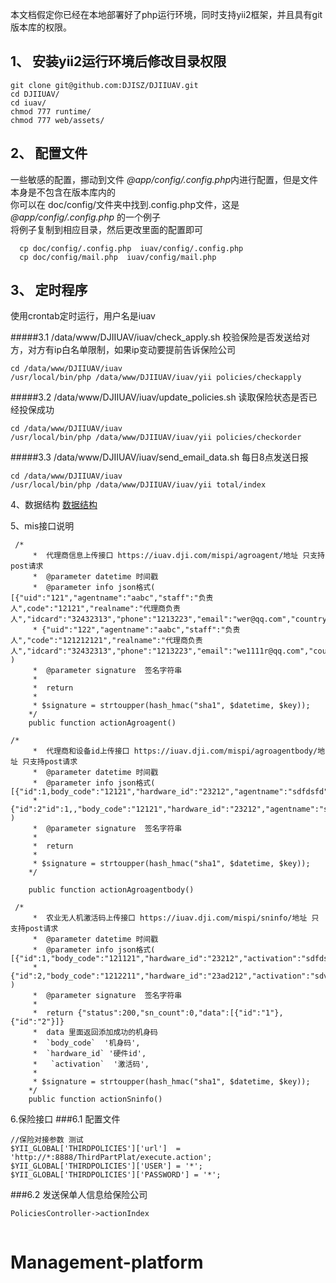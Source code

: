 本文档假定你已经在本地部署好了php运行环境，同时支持yii2框架，并且具有git版本库的权限。

1、 安装yii2运行环境后修改目录权限
---
```
git clone git@github.com:DJISZ/DJIIUAV.git
cd DJIIUAV/
cd iuav/
chmod 777 runtime/
chmod 777 web/assets/
```
2、 配置文件   
---
一些敏感的配置，挪动到文件 *@app/config/.config.php*内进行配置，但是文件本身是不包含在版本库内的    
你可以在 doc/config/文件夹中找到.config.php文件，这是 *@app/config/.config.php* 的一个例子    
将例子复制到相应目录，然后更改里面的配置即可    
```
  cp doc/config/.config.php  iuav/config/.config.php
  cp doc/config/mail.php  iuav/config/mail.php 
```

3、 定时程序   
---
使用crontab定时运行，用户名是iuav

#####3.1 /data/www/DJIIUAV/iuav/check_apply.sh  校验保险是否发送给对方，对方有ip白名单限制，如果ip变动要提前告诉保险公司
```
cd /data/www/DJIIUAV/iuav
/usr/local/bin/php /data/www/DJIIUAV/iuav/yii policies/checkapply
```
#####3.2 /data/www/DJIIUAV/iuav/update_policies.sh  读取保险状态是否已经投保成功
```
cd /data/www/DJIIUAV/iuav
/usr/local/bin/php /data/www/DJIIUAV/iuav/yii policies/checkorder
```
#####3.3 /data/www/DJIIUAV/iuav/send_email_data.sh  每日8点发送日报
```
cd /data/www/DJIIUAV/iuav
/usr/local/bin/php /data/www/DJIIUAV/iuav/yii total/index
```

4、数据结构
[数据结构](https://github.com/DJISZ/DJIIUAV/blob/master/iuav/README.md)

5、mis接口说明
```
 /* 
     *  代理商信息上传接口 https://iuav.dji.com/mispi/agroagent/地址 只支持post请求
     *  @parameter datetime 时间戳
     *  @parameter info json格式( [{"uid":"121","agentname":"aabc","staff":"负责人",code":"12121","realname":"代理商负责人","idcard":"32432313","phone":"1213223","email":"wer@qq.com","country":"cn","province":"343","city":"dsfd","address":"334"},
     * {"uid":"122","agentname":"aabc","staff":"负责人","code":"121212121","realname":"代理商负责人","idcard":"32432313","phone":"1213223","email":"we1111r@qq.com","country":"cn","province":"343","city":"dsfd","address":"334"}] )
     *  @parameter signature  签名字符串 
     *
     *  return 
     *     
     * $signature = strtoupper(hash_hmac("sha1", $datetime, $key));
    */
    public function actionAgroagent()
```


```
/* 
     *  代理商和设备id上传接口 https://iuav.dji.com/mispi/agroagentbody/地址 只支持post请求
     *  @parameter datetime 时间戳
     *  @parameter info json格式( [{"id":1,body_code":"12121","hardware_id":"23212","agentname":"sdfdsfd","code":"1213223","email":"wer@qq.com"},
     *              {"id":2"id":1,,"body_code":"12121","hardware_id":"23212","agentname":"sdfdsfd","code":"1213223","email":"wer@qq.com"}] )
     *  @parameter signature  签名字符串 
     *
     *  return 
     *     
     * $signature = strtoupper(hash_hmac("sha1", $datetime, $key));
    */

    public function actionAgroagentbody()
```

```
 /* 
     *  农业无人机激活码上传接口 https://iuav.dji.com/mispi/sninfo/地址 只支持post请求
     *  @parameter datetime 时间戳
     *  @parameter info json格式( [{"id":1,"body_code":"121121","hardware_id":"23212","activation":"sdfdsfd"},
     *              {"id":2,"body_code":"1212211","hardware_id":"23ad212","activation":"sdvsfdsfdsdsfdsfd"}] )
     *  @parameter signature  签名字符串 
     *
     *  return {"status":200,"sn_count":0,"data":[{"id":"1"},{"id":"2"}]}  
     *  data 里面返回添加成功的机身码
     *  `body_code`  '机身码',
     *  `hardware_id` '硬件id',
     *   `activation`  '激活码',
     *     
     * $signature = strtoupper(hash_hmac("sha1", $datetime, $key));
    */
    public function actionSninfo()
```


6.保险接口
###6.1  配置文件
```
//保险对接参数 测试
$YII_GLOBAL['THIRDPOLICIES']['url']  = 'http://*:8888/ThirdPartPlat/execute.action';
$YII_GLOBAL['THIRDPOLICIES']['USER'] = '*';
$YII_GLOBAL['THIRDPOLICIES']['PASSWORD'] = '*';
```
###6.2 发送保单人信息给保险公司
```
PoliciesController->actionIndex


```
# Management-platform
